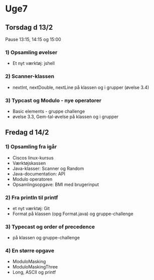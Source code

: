 # Uge7
## Torsdag d 13/2
Pause 13:15, 14:15 og 15:00

### 1) Opsamling øvelser
- Et nyt værktøj: jshell

### 2) Scanner-klassen
- nextInt, nextDouble, nextLine på klassen og i grupper (øvelse 3.4)

### 3) Typcast og Modulo - nye operatorer
- Basic elements - gruppe challenge
- øvelse 3.3, Gem-tal-øvelse på klassen og i grupper


## Fredag d 14/2

### 1) Opsamling fra igår
- Ciscos linux-kursus
- Værktøjskassen 
- Java-klasser: Scanner og Random
- Java-documentation: API
- Modulo operatoren
- Opsamlingsopgave: BMI med brugerinput

### 2) Fra println til printf
- et nyt værktøj: Git
- Format på klassen (opg Format.java) og gruppe-challenge

### 3) Typecast og order of precedence
- på klassen og gruppe-challenge 

### 4) En større opgave
- ModuloMasking
- ModuloMaskingThree
- Long, ASCII og printf
